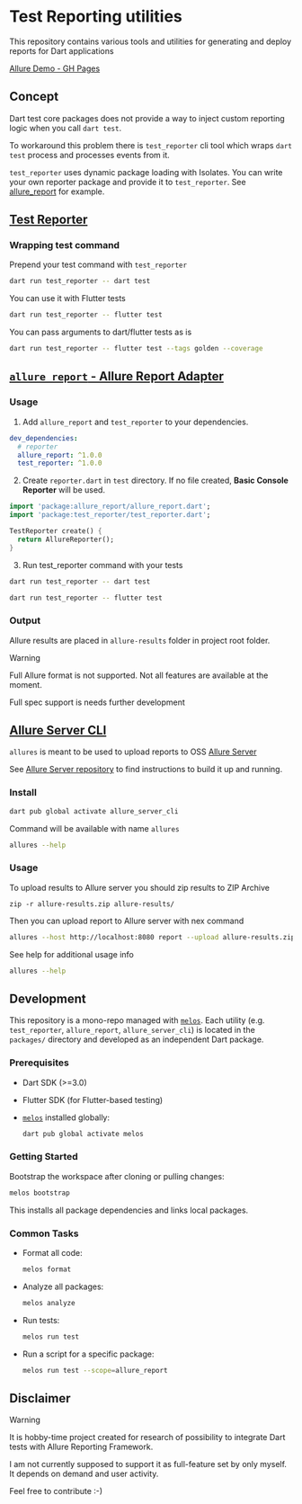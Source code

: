 # Test Reporting utilities

This repository contains various tools and utilities for generating and deploy reports for Dart applications

[Allure Demo - GH Pages](https://riih.github.io/dart_test_reporter/)

## Concept

Dart test core packages does not provide a way to inject custom reporting logic when you call `dart test`.

To workaround this problem there is `test_reporter` cli tool which wraps `dart test` process and processes events from it.

`test_reporter` uses dynamic package loading with Isolates. You can write your own reporter package and provide it to `test_reporter`. See [allure_report](packages/allure_report/) for example.

## [Test Reporter](packages/test_reporter/)

### Wrapping test command

Prepend your test command with `test_reporter`

```bash
dart run test_reporter -- dart test
```

You can use it with Flutter tests

```bash
dart run test_reporter -- flutter test
```

You can pass arguments to dart/flutter tests as is

```bash
dart run test_reporter -- flutter test --tags golden --coverage
```

## [`allure_report` - Allure Report Adapter](packages/allure_report/)

### Usage

1. Add `allure_report` and `test_reporter` to your dependencies.

```yaml
dev_dependencies:
  # reporter
  allure_report: ^1.0.0
  test_reporter: ^1.0.0
```


2. Create `reporter.dart` in `test` directory. If no file created, **Basic Console Reporter** will be used.

```dart
import 'package:allure_report/allure_report.dart';
import 'package:test_reporter/test_reporter.dart';

TestReporter create() {
  return AllureReporter();
}
```

3. Run test_reporter command with your tests

```bash
dart run test_reporter -- dart test
```

```bash
dart run test_reporter -- flutter test
```

### Output

Allure results are placed in `allure-results` folder in project root folder.

> [!WARNING]
> Full Allure format is not supported. Not all features are available at the moment.
> 
> Full spec support is needs further development

## [Allure Server CLI](packages/allure_server_cli/)

`allures` is meant to be used to upload reports to OSS [Allure Server](https://github.com/kochetkov-ma/allure-server)

See [Allure Server repository](https://github.com/kochetkov-ma/allure-server) to find instructions to build it up and running.

### Install

```bash
dart pub global activate allure_server_cli
```

Command will be available with name `allures`

```bash
allures --help
```

### Usage

To upload results to Allure server you should zip results to ZIP Archive

```
zip -r allure-results.zip allure-results/
```

Then you can upload report to Allure server with nex command

```bash
allures --host http://localhost:8080 report --upload allure-results.zip --path develop
```

See help for additional usage info

```bash
allures --help
```

## Development

This repository is a mono-repo managed with [`melos`](https://pub.dev/packages/melos). 
Each utility (e.g. `test_reporter`, `allure_report`, `allure_server_cli`) is 
located in the `packages/` directory and developed as an independent Dart package.

### Prerequisites

* Dart SDK (>=3.0)
* Flutter SDK (for Flutter-based testing)
* [`melos`](https://pub.dev/packages/melos) installed globally:

  ```bash
  dart pub global activate melos
  ```

### Getting Started

Bootstrap the workspace after cloning or pulling changes:

```bash
melos bootstrap
```

This installs all package dependencies and links local packages.

### Common Tasks

* Format all code:

  ```bash
  melos format
  ```

* Analyze all packages:

  ```bash
  melos analyze
  ```

* Run tests:

  ```bash
  melos run test
  ```

* Run a script for a specific package:

  ```bash
  melos run test --scope=allure_report
  ```


## Disclaimer

> [!WARNING]
> It is hobby-time project created for research of possibility to integrate Dart tests with Allure Reporting Framework. 
> 
> I am not currently supposed to support it as full-feature set by only myself. It depends on demand and user activity.
> 
> Feel free to contribute :-)
